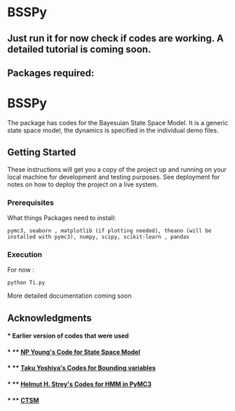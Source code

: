 # BSSPy

## Just run it for now check if codes are working. A detailed tutorial is coming soon. 

## Packages required:
 

# BSSPy

The package has codes for the Bayesuian State Space Model. It is a generic state space model, the dynamics is specified in the individual demo files.

## Getting Started

These instructions will get you a copy of the project up and running on your local machine for development and testing purposes. See deployment for notes on how to deploy the project on a live system.

### Prerequisites

What things Packages need to install:

```
pymc3, seaborn , matplotlib (if plotting needed), theano (will be installed with pymc3), numpy, scipy, scikit-learn , pandas
```

### Execution

For now :
```
python Ti.py
```

More detailed documentation coming soon
 

## Acknowledgments

#### * Earlier version of codes that were used 
#### * ** [ NP Young's Code for State Space Model](https://gist.github.com/npyoung/adc097f95c6148a5e31c2f388efaa697)
#### * ** [Taku Yoshiya's Codes for Bounding variables](https://gist.github.com/taku-y/aa4503452b5573c458c8c3fc32af0919)
#### * ** [Helmut H. Strey's Codes for HMM in PyMC3](https://github.com/hstrey/Hidden-Markov-Models-pymc3)
#### * ** [CTSM](http://ctsm.info/)
